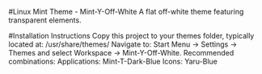 #Linux Mint Theme - Mint-Y-Off-White
   A flat off-white theme featuring transparent elements.

#Installation Instructions
  Copy this project to your themes folder, typically located at: /usr/share/themes/
  Navigate to: Start Menu -> Settings -> Themes and select Workspace -> Mint-Y-Off-White.
  Recommended combinations:
  Applications:   Mint-T-Dark-Blue
  Icons:          Yaru-Blue
